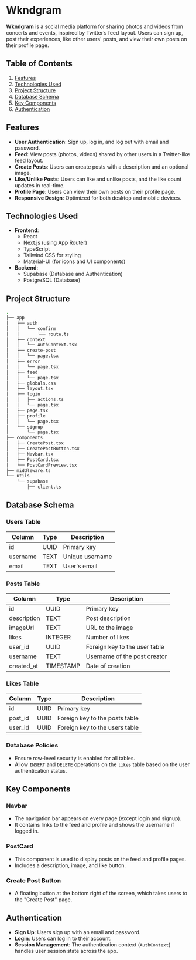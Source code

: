 # Wkndgram

**Wkndgram** is a social media platform for sharing photos and videos from concerts and events, inspired by Twitter’s feed layout. Users can sign up, post their experiences, like other users' posts, and view their own posts on their profile page.

## Table of Contents

1. [Features](#features)
2. [Technologies Used](#technologies-used)
3. [Project Structure](#project-structure)
4. [Database Schema](#database-schema)
5. [Key Components](#key-components)
6. [Authentication](#authentication)

## Features

- **User Authentication**: Sign up, log in, and log out with email and password.
- **Feed**: View posts (photos, videos) shared by other users in a Twitter-like feed layout.
- **Create Posts**: Users can create posts with a description and an optional image.
- **Like/Unlike Posts**: Users can like and unlike posts, and the like count updates in real-time.
- **Profile Page**: Users can view their own posts on their profile page.
- **Responsive Design**: Optimized for both desktop and mobile devices.

## Technologies Used

- **Frontend**:
  - React
  - Next.js (using App Router)
  - TypeScript
  - Tailwind CSS for styling
  - Material-UI (for icons and UI components)
- **Backend**:
  - Supabase (Database and Authentication)
  - PostgreSQL (Database)

## Project Structure

```bash
.
├── app
│   ├── auth
│   │   └── confirm
│   │       └── route.ts
│   ├── context
│   │   └── AuthContext.tsx
│   ├── create-post
│   │   └── page.tsx
│   ├── error
│   │   └── page.tsx
│   ├── feed
│   │   └── page.tsx
│   ├── globals.css
│   ├── layout.tsx
│   ├── login
│   │   ├── actions.ts
│   │   └── page.tsx
│   ├── page.tsx
│   ├── profile
│   │   └── page.tsx
│   └── signup
│       └── page.tsx
├── components
│   ├── CreatePost.tsx
│   ├── CreatePostButton.tsx
│   ├── Navbar.tsx
│   ├── PostCard.tsx
│   └── PostCardPreview.tsx
├── middleware.ts
└── utils
    └── supabase
        ├── client.ts
```

## Database Schema

### Users Table

| Column   | Type | Description     |
| -------- | ---- | --------------- |
| id       | UUID | Primary key     |
| username | TEXT | Unique username |
| email    | TEXT | User's email    |

### Posts Table

| Column      | Type      | Description                   |
| ----------- | --------- | ----------------------------- |
| id          | UUID      | Primary key                   |
| description | TEXT      | Post description              |
| imageUrl    | TEXT      | URL to the image              |
| likes       | INTEGER   | Number of likes               |
| user_id     | UUID      | Foreign key to the user table |
| username    | TEXT      | Username of the post creator  |
| created_at  | TIMESTAMP | Date of creation              |

### Likes Table

| Column  | Type | Description                    |
| ------- | ---- | ------------------------------ |
| id      | UUID | Primary key                    |
| post_id | UUID | Foreign key to the posts table |
| user_id | UUID | Foreign key to the users table |

### Database Policies

- Ensure row-level security is enabled for all tables.
- Allow `INSERT` and `DELETE` operations on the `likes` table based on the user authentication status.

## Key Components

### Navbar

- The navigation bar appears on every page (except login and signup).
- It contains links to the feed and profile and shows the username if logged in.

### PostCard

- This component is used to display posts on the feed and profile pages.
- Includes a description, image, and like button.

### Create Post Button

- A floating button at the bottom right of the screen, which takes users to the "Create Post" page.

## Authentication

- **Sign Up**: Users sign up with an email and password.
- **Login**: Users can log in to their account.
- **Session Management**: The authentication context (`AuthContext`) handles user session state across the app.
